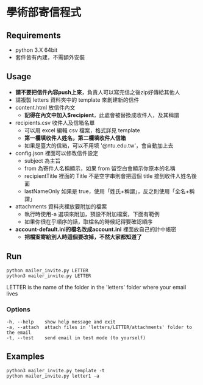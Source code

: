 # 學術部寄信程式

## Requirements

- python 3.X 64bit
- 套件皆有內建，不需額外安裝

## Usage

- **請不要把信件內容push上來**，負責人可以寫完信之後zip好傳給其他人
- 請複製 letters 資料夾中的 template 來創建新的信件
- content.html 放信件內文
  - **記得在內文中加入$recipient**，此處會被替換成收件人，及其稱謂
- recipients.csv 收件人及信箱名單
  - 可以用 excel 編輯 csv 檔案，格式詳見 template
  - **第一欄填收件人姓名，第二欄填收件人信箱**
  - 如果是臺大的信箱，可以不用填 '@ntu.edu.tw'，會自動加上去
- config.json 裡面可以修改信件設定
  - subject 為主旨
  - from 為寄件人名稱顯示，如果 from 留空白會顯示你原本的名稱
  - recipientTitle 裡面的 Title 不是空字串則會把這個 title 接到收件人姓名後面
  - lastNameOnly 如果是 true，使用「姓氏+稱謂」，反之則使用「全名+稱謂」
- attachments 資料夾裡放要附加的檔案
  - 執行時使用-a 選項來附加，預設不附加檔案，下面有範例
  - 如果你很在乎順序的話，取檔名的時候記得要確認順序
- **account-default.ini的檔名改成account.ini** 裡面放自己的計中帳密
  - **把檔案寄給別人時這個要改掉，不然大家都知道了**

## Run

    python mailer_invite.py LETTER
    python3 mailer_invite.py LETTER

LETTER is the name of the folder in the 'letters' folder where your email lives

### Options

    -h, --help    show help message and exit
    -a, --attach  attach files in 'letters/LETTER/attachments' folder to the email
    -t, --test    send email in test mode (to yourself)

## Examples

    python3 mailer_invite.py template -t
    python mailer_invite.py letter1 -a
